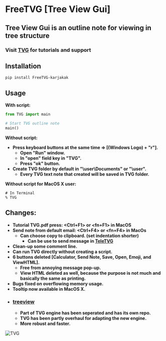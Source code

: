 # FreeTVG [Tree View Gui]
## **Tree View Gui is an outline note for viewing in tree structure**
### **Visit [TVG](https://treeviewgui.work) for tutorials and support**
## Installation
```pip install FreeTVG-karjakak```   
## Usage
**With script:**
```Python
from TVG import main

# Start TVG outline note
main()
```
**Without script:**
* **Press keyboard buttons at the same time => [(Windows Logo) + "r"].**
    * **Open "Run" window.**
    * **In "open" field key in "TVG".**
    * **Press "ok" button.**
* **Create TVG folder by default in "\user\Documents" or "\user".**
    * **Every TVG text note that created will be saved in TVG folder.**  

**Without script for MacOS X user:**  
```Terminal
# In Terminal
% TVG
```
## Changes:
* **Tutorial TVG.pdf press: <Ctrl+F1> or <fn+F1> in MacOS**
* **Send note from default email: <Ctrl+F4> or <fn+F4> in MacOs**
	* **Can choose copy to clipboard. (set indentation shorter)**
		* **Can be use to send message in [TeleTVG](https://github.com/kakkarja/TeleTVG)**
* **Clean-up some comment line.**
* **Can run TVG directly without creating a script.**
* **6 buttons deleted [Calculator, Send Note, Save, Open, Emoji, and ViewHTML].**
    * **Free from annoying message pop-up.**
    * **View HTML deleted as well, because the purpose is not much and basically the same as printing.**
* **Bugs fixed on overflowing memory usage.**
* **Tooltip now available in MacOS X.**
* ### [treeview](https://github.com/kakkarja/TV)
    * **Part of TVG engine has been seperated and has its own repo.**
    * **TVG has been partly overhaul for adapting the new engine.**
    * **More robust and faster.**

![TVG](/Pics/TVG.png)